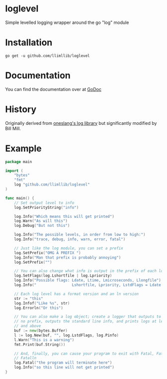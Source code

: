 loglevel
========

Simple levelled logging wrapper around the go "log" module

Installation
============

`go get -u github.com/llimllib/loglevel`

Documentation
=============

You can find the documentation over at [GoDoc](http://godoc.org/github.com/llimllib/loglevel)

History
=======

Originally derived from [oneslang's log library](https://github.com/oneslang/log) but significantly
modified by Bill Mill.

Example
======
```go
package main

import (
	"bytes"
	"fmt"
	log "github.com/llimllib/loglevel"
)

func main() {
	// Set output level to info
	log.SetPriorityString("info")

    log.Info("Which means this will get printed")
	log.Warn("As will this")
    log.Debug("But not this")

	log.Info("The possible levels, in order from low to high:")
	log.Info("trace, debug, info, warn, error, fatal")

	// Just like the log module, you can set a prefix
	log.SetPrefix("OMG A PREFIX ")
	log.Info("Man that prefix is probably annoying")
	log.SetPrefix("")

	// You can also change what info is output in the prefix of each log msg
	log.SetFlags(log.Lshortfile | log.Lpriority)
	log.Info("Possible flags: Ldate, Ltime, Lmicroseconds, Llongfile")
	log.Info("                Lshortfile, Lpriority, LstdFlags = Ldate | Ltime")

	// Each log level has a format version and an ln version
	str := "this"
	log.Infof("Like %s", str)
	log.Errorln("Or this")

	// You can also make a log object; create a logger that outputs to buf, has
	// no prefix, outputs the standard line info, and prints logs at level info
	// and above
	buf := new(bytes.Buffer)
	l := log.New(buf, "", log.LstdFlags, log.Pinfo)
	l.Warn("This is a warning")
	fmt.Print(buf.String())

	// And, finally, you can cause your program to exit with Fatal, Fatalf, or
	// Fatalln
	log.Fatal("the program will terminate here")
	log.Info("so this line will not get printed")
}
```
